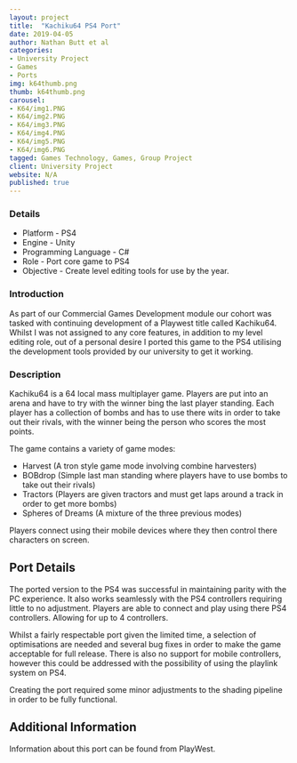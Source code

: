 ```yaml
---
layout: project
title:  "Kachiku64 PS4 Port"
date: 2019-04-05
author: Nathan Butt et al
categories:
- University Project
- Games
- Ports
img: k64thumb.png
thumb: k64thumb.png
carousel:
- K64/img1.PNG
- K64/img2.PNG
- K64/img3.PNG
- K64/img4.PNG
- K64/img5.PNG
- K64/img6.PNG
tagged: Games Technology, Games, Group Project
client: University Project
website: N/A
published: true
---
```


<!-- Place this tag in your head or just before your close body tag. -->
<script async defer src="https://buttons.github.io/buttons.js"></script>

### Details
- Platform - PS4
- Engine - Unity
- Programming Language - C#
- Role - Port core game to PS4
- Objective - Create level editing tools for use by the year.

### Introduction
As part of our Commercial Games Development module our cohort was tasked with continuing development of a Playwest title called Kachiku64.
Whilst I was not assigned to any core features, in addition to my level editing role, out of a personal desire I ported this game to the PS4 utilising the development tools provided by our university to get it working.

### Description
Kachiku64 is a 64 local mass multiplayer game. Players are put into an arena and have to try with the winner bing the last player standing. Each player has a collection of bombs and has to use there wits in order to take out their rivals, with the winner being the person who scores the most points.

The game contains a variety of game modes:
- Harvest (A tron style game mode involving combine harvesters)
- BOBdrop (Simple last man standing where players have to use bombs to take out their rivals)
- Tractors (Players are given tractors and must get laps around a track in order to get more bombs)
- Spheres of Dreams (A mixture of the three previous modes)

Players connect using their mobile devices where they then control there characters on screen.

## Port Details
The ported version to the PS4 was successful in maintaining parity with the PC experience. It also works seamlessly with the PS4 controllers requiring little to no adjustment. Players are able to connect and play using there PS4 controllers. Allowing for up to 4 controllers.

Whilst a fairly respectable port given the limited time, a selection of optimisations are needed and several bug fixes in order to make the game acceptable for full release. There is also no support for mobile controllers, however this could be addressed with the possibility of using the playlink system on PS4.

Creating the port required some minor adjustments to the shading pipeline in order to be fully functional.

## Additional Information
Information about this port can be found from PlayWest.
